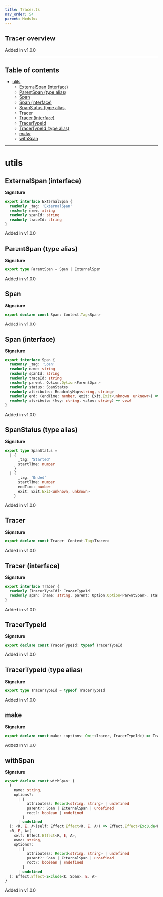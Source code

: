 ```yaml
---
title: Tracer.ts
nav_order: 54
parent: Modules
---
```


## Tracer overview

Added in v1.0.0

---

<h2 class="text-delta">Table of contents</h2>

- [utils](#utils)
  - [ExternalSpan (interface)](#externalspan-interface)
  - [ParentSpan (type alias)](#parentspan-type-alias)
  - [Span](#span)
  - [Span (interface)](#span-interface)
  - [SpanStatus (type alias)](#spanstatus-type-alias)
  - [Tracer](#tracer)
  - [Tracer (interface)](#tracer-interface)
  - [TracerTypeId](#tracertypeid)
  - [TracerTypeId (type alias)](#tracertypeid-type-alias)
  - [make](#make)
  - [withSpan](#withspan)

---

# utils

## ExternalSpan (interface)

**Signature**

```ts
export interface ExternalSpan {
  readonly _tag: 'ExternalSpan'
  readonly name: string
  readonly spanId: string
  readonly traceId: string
}
```

Added in v1.0.0

## ParentSpan (type alias)

**Signature**

```ts
export type ParentSpan = Span | ExternalSpan
```

Added in v1.0.0

## Span

**Signature**

```ts
export declare const Span: Context.Tag<Span>
```

Added in v1.0.0

## Span (interface)

**Signature**

```ts
export interface Span {
  readonly _tag: 'Span'
  readonly name: string
  readonly spanId: string
  readonly traceId: string
  readonly parent: Option.Option<ParentSpan>
  readonly status: SpanStatus
  readonly attributes: ReadonlyMap<string, string>
  readonly end: (endTime: number, exit: Exit.Exit<unknown, unknown>) => void
  readonly attribute: (key: string, value: string) => void
}
```

Added in v1.0.0

## SpanStatus (type alias)

**Signature**

```ts
export type SpanStatus =
  | {
      _tag: 'Started'
      startTime: number
    }
  | {
      _tag: 'Ended'
      startTime: number
      endTime: number
      exit: Exit.Exit<unknown, unknown>
    }
```

Added in v1.0.0

## Tracer

**Signature**

```ts
export declare const Tracer: Context.Tag<Tracer>
```

Added in v1.0.0

## Tracer (interface)

**Signature**

```ts
export interface Tracer {
  readonly [TracerTypeId]: TracerTypeId
  readonly span: (name: string, parent: Option.Option<ParentSpan>, startTime: number) => Span
}
```

Added in v1.0.0

## TracerTypeId

**Signature**

```ts
export declare const TracerTypeId: typeof TracerTypeId
```

Added in v1.0.0

## TracerTypeId (type alias)

**Signature**

```ts
export type TracerTypeId = typeof TracerTypeId
```

Added in v1.0.0

## make

**Signature**

```ts
export declare const make: (options: Omit<Tracer, TracerTypeId>) => Tracer
```

Added in v1.0.0

## withSpan

**Signature**

```ts
export declare const withSpan: {
  (
    name: string,
    options?:
      | {
          attributes?: Record<string, string> | undefined
          parent?: Span | ExternalSpan | undefined
          root?: boolean | undefined
        }
      | undefined
  ): <R, E, A>(self: Effect.Effect<R, E, A>) => Effect.Effect<Exclude<R, Span>, E, A>
  <R, E, A>(
    self: Effect.Effect<R, E, A>,
    name: string,
    options?:
      | {
          attributes?: Record<string, string> | undefined
          parent?: Span | ExternalSpan | undefined
          root?: boolean | undefined
        }
      | undefined
  ): Effect.Effect<Exclude<R, Span>, E, A>
}
```

Added in v1.0.0
